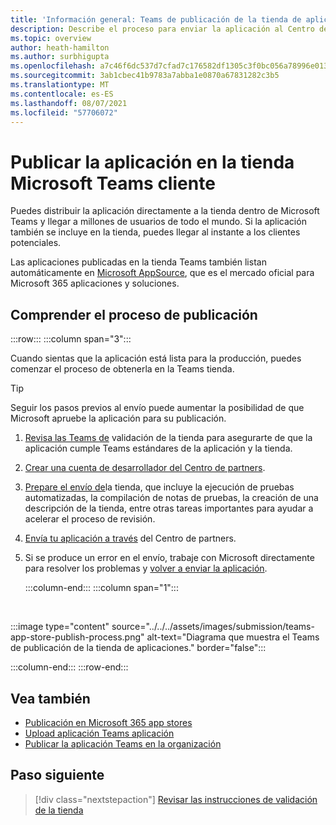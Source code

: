 ```yaml
---
title: 'Información general: Teams de publicación de la tienda de aplicaciones'
description: Describe el proceso para enviar la aplicación al Centro de partners y publicarla en la tienda Microsoft Teams (y AppSource).
ms.topic: overview
author: heath-hamilton
ms.author: surbhigupta
ms.openlocfilehash: a7c46f6dc537d7cfad7c176582df1305c3f0bc056a78996e013757a3eff7e013
ms.sourcegitcommit: 3ab1cbec41b9783a7abba1e0870a67831282c3b5
ms.translationtype: MT
ms.contentlocale: es-ES
ms.lasthandoff: 08/07/2021
ms.locfileid: "57706072"
---
```

# <a name="publish-your-app-to-the-microsoft-teams-store"></a>Publicar la aplicación en la tienda Microsoft Teams cliente

Puedes distribuir la aplicación directamente a la tienda dentro de Microsoft Teams y llegar a millones de usuarios de todo el mundo. Si la aplicación también se incluye en la tienda, puedes llegar al instante a los clientes potenciales.

Las aplicaciones publicadas en la tienda Teams también listan automáticamente en [Microsoft AppSource](https://appsource.microsoft.com), que es el mercado oficial para Microsoft 365 aplicaciones y soluciones.

## <a name="understand-the-publishing-process"></a>Comprender el proceso de publicación

:::row:::
   :::column span="3":::

Cuando sientas que la aplicación está lista para la producción, puedes comenzar el proceso de obtenerla en la Teams tienda.

> [!TIP]
> Seguir los pasos previos al envío puede aumentar la posibilidad de que Microsoft apruebe la aplicación para su publicación.

1. [Revisa las Teams de](~/concepts/deploy-and-publish/appsource/prepare/teams-store-validation-guidelines.md) validación de la tienda para asegurarte de que la aplicación cumple Teams estándares de la aplicación y la tienda.
1. [Crear una cuenta de desarrollador del Centro de partners](~/concepts/deploy-and-publish/appsource/prepare/create-partner-center-dev-account.md).
1. [Prepare el envío de](~/concepts/deploy-and-publish/appsource/prepare/submission-checklist.md)la tienda, que incluye la ejecución de pruebas automatizadas, la compilación de notas de pruebas, la creación de una descripción de la tienda, entre otras tareas importantes para ayudar a acelerar el proceso de revisión.
1. [Envía tu aplicación a través](https://docs.microsoft.com/office/dev/store/add-in-submission-guide) del Centro de partners.
1. Si se produce un error en el envío, trabaje con Microsoft directamente para resolver los problemas y [volver a enviar la aplicación](~/concepts/deploy-and-publish/appsource/resolve-submission-issues.md).

   :::column-end:::
   :::column span="1":::

<br>

:::image type="content" source="../../../assets/images/submission/teams-app-store-publish-process.png" alt-text="Diagrama que muestra el Teams de publicación de la tienda de aplicaciones." border="false":::

   :::column-end:::
:::row-end:::

## <a name="see-also"></a>Vea también

* [Publicación en Microsoft 365 app stores](https://docs.microsoft.com/office/dev/store/)
* [Upload aplicación Teams aplicación](~/concepts/deploy-and-publish/apps-upload.md)
* [Publicar la aplicación Teams en la organización](/MicrosoftTeams/tenant-apps-catalog-teams?toc=/microsoftteams/platform/toc.json&bc=/MicrosoftTeams/breadcrumb/toc.json)

## <a name="next-step"></a>Paso siguiente

> [!div class="nextstepaction"]
> [Revisar las instrucciones de validación de la tienda](~/concepts/deploy-and-publish/appsource/prepare/teams-store-validation-guidelines.md)

